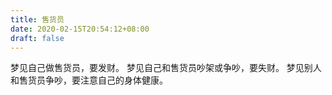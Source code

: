```yaml
---
title: 售货员
date: 2020-02-15T20:54:12+08:00
draft: false
---
```


梦见自己做售货员，要发财。
梦见自己和售货员吵架或争吵，要失财。
梦见别人和售货员争吵，要注意自己的身体健康。
